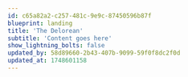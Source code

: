 ```yaml
---
id: c65a82a2-c257-481c-9e9c-87450596b87f
blueprint: landing
title: 'The Delorean'
subtitle: 'Content goes here'
show_lightning_bolts: false
updated_by: 58d89660-2b43-407b-9099-59f0f8dc2f0d
updated_at: 1748601158
---
```

